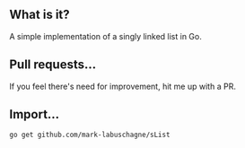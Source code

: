 ## What is it?
A simple implementation of a singly linked list in Go.

## Pull requests...
If you feel there's need for improvement, hit me up with a PR.

## Import... 
`go get github.com/mark-labuschagne/sList`
